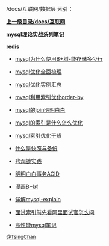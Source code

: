 /docs/互联网/数据层 索引：


**[上一级目录/docs/互联网](/docs/互联网/index.md)**

**[mysql理论实战系列笔记](/docs/互联网/数据层/mysql理论实战系列笔记/index.md)**

**[redis](/docs/互联网/数据层/redis/index.md)**

- [mysql为什么使用B+树-能存储多少行](/docs/互联网/数据层/mysql为什么使用B+树-能存储多少行.md)

- [mysql优化全面梳理](/docs/互联网/数据层/mysql优化全面梳理.md)

- [mysql优化实例汇总](/docs/互联网/数据层/mysql优化实例汇总.md)

- [mysql利用索引优化order-by](/docs/互联网/数据层/mysql利用索引优化order-by.md)

- [mysql的join明明白白](/docs/互联网/数据层/mysql的join明明白白.md)

- [mysql的索引是什么怎么优化](/docs/互联网/数据层/mysql的索引是什么怎么优化.md)

- [mysql索引优化干货](/docs/互联网/数据层/mysql索引优化干货.md)

- [什么是快照与备份](/docs/互联网/数据层/什么是快照与备份.md)

- [悲观锁实践](/docs/互联网/数据层/悲观锁实践.md)

- [明明白白事务ACID](/docs/互联网/数据层/明明白白事务ACID.md)

- [漫画B+树](/docs/互联网/数据层/漫画B+树.md)

- [详解mysql-explain](/docs/互联网/数据层/详解mysql-explain.md)

- [面试索引前先看阿里面试官怎么问](/docs/互联网/数据层/面试索引前先看阿里面试官怎么问.md)

- [高性能mysql笔记](/docs/互联网/数据层/高性能mysql笔记.md)


<font size=2 color='grey'> [@TsingChan](https://github.com/tsingchan) </font>